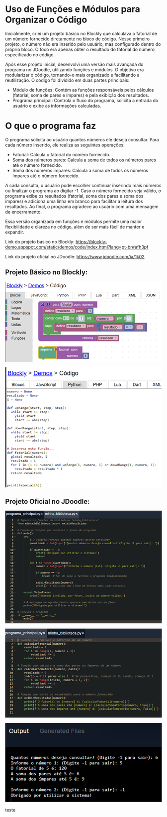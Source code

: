 # Uso de Funções e Módulos para Organizar o Código
Inicialmente, criei um projeto básico no Blockly que calculava o fatorial de um número fornecido diretamente no bloco de código. Nesse primeiro projeto, o número não era inserido pelo usuário, mas configurado dentro do próprio bloco. O foco era apenas obter o resultado do fatorial do número especificado no código.

Após esse projeto inicial, desenvolvi uma versão mais avançada do programa no JDoodle, utilizando funções e módulos. O objetivo era modularizar o código, tornando-o mais organizado e facilitando a reutilização. O código foi dividido em duas partes principais:

- Módulo de funções: Contém as funções responsáveis pelos cálculos (fatorial, soma de pares e ímpares) e pela exibição dos resultados.
- Programa principal: Controla o fluxo do programa, solicita a entrada do usuário e exibe as informações calculadas.
# O que o programa faz
O programa solicita ao usuário quantos números ele deseja consultar. Para cada número inserido, ele realiza as seguintes operações:

- Fatorial: Calcula o fatorial do número fornecido.
- Soma dos números pares: Calcula a soma de todos os números pares até o número fornecido.
- Soma dos números ímpares: Calcula a soma de todos os números ímpares até o número fornecido.


A cada consulta, o usuário pode escolher continuar inserindo mais números ou finalizar o programa ao digitar -1. Caso o número fornecido seja válido, o programa exibe os resultados (fatorial, soma dos pares e soma dos ímpares) e adiciona uma linha em branco para facilitar a leitura dos resultados. Ao final, o programa agradece ao usuário com uma mensagem de encerramento.

Essa versão organizada em funções e módulos permite uma maior flexibilidade e clareza no código, além de ser mais fácil de manter e expandir.

Link do projeto básico no Blockly: https://blockly-demo.appspot.com/static/demos/code/index.html?lang=pt-br#afh3pf


Link do projeto oficial no JDoodle: https://www.jdoodle.com/ia/1k02
## Projeto Básico no Blockly: 

![](images/blockly1.png)

![](images/blockly2.png)

## Projeto Oficial no JDoodle:

![](images/py1.png)

![](images/py2.png)

![](images/py3.png)

teste



